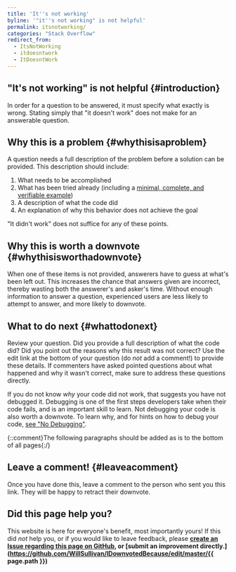 ```yaml
---
title: 'It''s not working'
byline: '"it''s not working" is not helpful'
permalink: itsnotworking/
categories: "Stack Overflow"
redirect_from:
  - ItsNotWorking
  - itdoesntwork
  - ItDoesntWork
---
```

## "It's not working" is not helpful {#introduction}
In order for a question to be answered, it must specify what exactly is wrong. Stating simply that "it doesn't work" does not make for an answerable question.

## Why this is a problem {#whythisisaproblem}
A question needs a full description of the problem before a solution can be provided. This description should include:

 1. What needs to be accomplished
 2. What has been tried already (including a [minimal, complete, and verifiable example](https://stackoverflow.com/help/mcve))
 3. A description of what the code did
 4. An explanation of why this behavior does not achieve the goal

"It didn't work" does not suffice for any of these points.

## Why this is worth a downvote {#whythisisworthadownvote}
When one of these items is not provided, answerers have to guess at what's been left out. This increases the chance that answers given are incorrect, thereby wasting both the answerer's and asker's time. Without enough information to answer a question, experienced users are less likely to attempt to answer, and more likely to downvote.

## What to do next {#whattodonext}
Review your question. Did you provide a full description of what the code did? Did you point out the reasons why this result was not correct? Use the edit link at the bottom of your question (do *not* add a comment!) to provide these details. If commenters have asked pointed questions about what happened and why it wasn't correct, make sure to address these questions directly.

If you do not know *why* your code did not work, that suggests you have not debugged it. Debugging is one of the first steps developers take when their code fails, and is an important skill to learn. Not debugging your code is also worth a downvote. To learn why, and for hints on how to debug your code, [see "No Debugging"](http://idownvotedbecau.se/nodebugging/).

{::comment}The following paragraphs should be added as is to the bottom of all pages{:/}
## Leave a comment! {#leaveacomment}
Once you have done this, leave a comment to the person who sent you this link. They will be happy to retract their downvote.

## Did this page help you?
This website is here for everyone's benefit, most importantly yours! If this did <i>not</i> help you, or if you would
like to leave feedback, please **[create an Issue regarding this page on GitHub,](https://github.com/WillSullivan/IDownvotedBecause/issues/new) or [submit an improvement directly.](https://github.com/WillSullivan/IDownvotedBecause/edit/master/{{ page.path }})**
